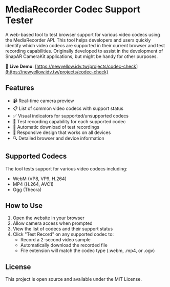 # MediaRecorder Codec Support Tester

A web-based tool to test browser support for various video codecs using the MediaRecorder API. This tool helps developers and users quickly identify which video codecs are supported in their current browser and test recording capabilities. Originally developed to assist in the development of SnapAR CameraKit applications, but might be handy for other purposes.

🔗 **Live Demo**: [https://newyellow.idv.tw/projects/codec-check](https://newyellow.idv.tw/projects/codec-check)

## Features

- 📹 Real-time camera preview
- 📋 List of common video codecs with support status
- ✅ Visual indicators for supported/unsupported codecs
- 🎥 Test recording capability for each supported codec
- 💾 Automatic download of test recordings
- 📱 Responsive design that works on all devices
- 🔍 Detailed browser and device information

## Supported Codecs

The tool tests support for various video codecs including:
- WebM (VP8, VP9, H.264)
- MP4 (H.264, AVC1)
- Ogg (Theora)

## How to Use

1. Open the website in your browser
2. Allow camera access when prompted
3. View the list of codecs and their support status
4. Click "Test Record" on any supported codec to:
   - Record a 2-second video sample
   - Automatically download the recorded file
   - File extension will match the codec type (.webm, .mp4, or .ogv)

## License

This project is open source and available under the MIT License.
